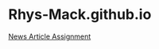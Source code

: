 # Rhys-Mack.github.io
<p><a href="Basic Web Design/News Article Assignment.html" target="blank">News Article Assignment</a></p>
